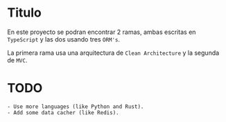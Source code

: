 # Titulo

En este proyecto se podran encontrar 2 ramas, ambas escritas en `TypeScript` y las dos usando tres `ORM's`.

La primera rama usa una arquitectura de `Clean Architecture` y la segunda de `MVC`.

# TODO

    - Use more languages (like Python and Rust).
    - Add some data cacher (like Redis).
